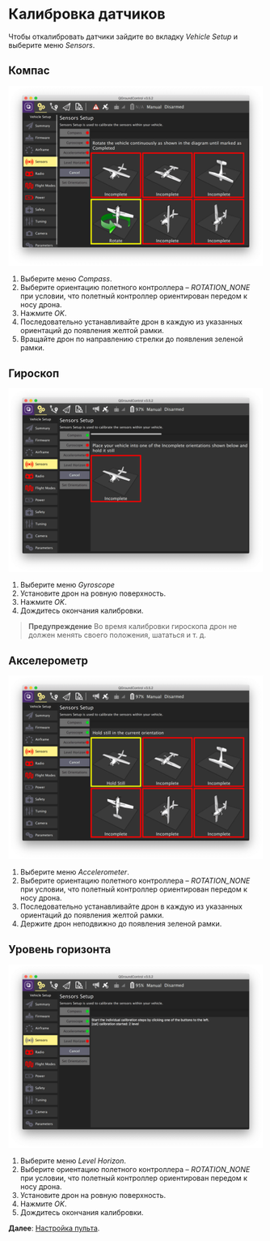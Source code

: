 # Калибровка датчиков

Чтобы откалибровать датчики зайдите во вкладку *Vehicle Setup* и выберите меню *Sensors*.

## Компас

<img src="../assets/qgc-cal-compass.png" alt="QGroundControl compass calibration" class="zoom">

1. Выберите меню *Compass*.
2. Выберите ориентацию полетного контроллера – *ROTATION_NONE* при условии, что полетный контроллер ориентирован передом к носу дрона.
3. Нажмите *OK*.
4. Последовательно устанавливайте дрон в каждую из указанных ориентаций до появления желтой рамки.
5. Вращайте дрон по направлению стрелки до появления зеленой рамки.

## Гироскоп

<img src="../assets/qgc-cal-gyro.png" alt="QGroundControl gyroscope calibration" class="zoom">

1. Выберите меню *Gyroscope*
2. Установите дрон на ровную поверхность.
3. Нажмите *OK*.
4. Дождитесь окончания калибровки.

> **Предупреждение** Во время калибровки гироскопа дрон не должен менять своего положения, шататься и т. д.

## Акселерометр

<img src="../assets/qgc-cal-acc.png" alt="QGroundControl accelerometer calibration" class="zoom">

1. Выберите меню *Accelerometer*.
2. Выберите ориентацию полетного контроллера – *ROTATION_NONE* при условии, что полетный контроллер ориентирован передом к носу дрона.
3. Последовательно устанавливайте дрон в каждую из указанных ориентаций до появления желтой рамки.
4. Держите дрон неподвижно до появления зеленой рамки.

## Уровень горизонта

<img src="../assets/qgc-cal-level.png" alt="QGroundControl level horizon calibration" class="zoom">

1. Выберите меню *Level Horizon*.
2. Выберите ориентацию полетного контроллера – *ROTATION_NONE* при условии, что полетный контроллер ориентирован передом к носу дрона.
3. Установите дрон на ровную поверхность.
4. Нажмите *OK*.
5. Дождитесь окончания калибровки.

**Далее**: [Настройка пульта](radio.md).
